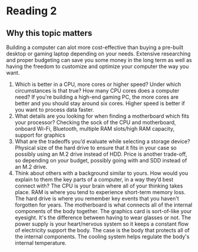 # Reading 2

## Why this topic matters
Building a computer can alot more cost-effective than buying a pre-built desktop or gaming laptop depending on your needs. Extensive researching and proper budgeting can save you some money in the long term as well as having the freedom to customize and optimize your computer the way you want. 

1. Which is better in a CPU, more cores or higher speed? Under which circumstances is that true? How many CPU cores does a computer need? If you're building a high-end gaming PC, the more cores are better and you should stay around six cores. Higher speed is better if you want to process data faster.
2. What details are you looking for when finding a motherboard which fits your processor? Checking the sock of the CPU and motherboard, onboard Wi-Fi, Bluetooth, multiple RAM slots/high RAM capacity, support for graphics
3. What are the tradeoffs you’d evaluate while selecting a storage device? Physical size of the hard drive to ensure that it fits in your case so possibly using an M.2 drive instead of HDD. Price is another trade-off, so depending on your budget, possibly going with and SDD instead of an M.2 drive. 
4. Think about others with a background similar to yours. How would you explain to them the key parts of a computer, in a way they’d best connect with? The CPU is your brain where all of your thinking takes place. RAM is where you tend to experience short-term memory loss. The hard drive is where you remember key events that you haven't forgotten for years. The motherboard is what connects all of the internal components of the body together. The graphics card is sort-of-like your eyesight. It's the difference between having to wear glasses or not. The power supply is your heart/nervous system so it keeps a constant flow of electricity support the body. The case is the body that protects all of the internal components. The cooling system helps regulate the body's internal temperature. 
